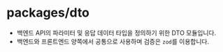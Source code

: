 # packages/dto

- 백엔드 API의 파라미터 및 응답 데이터 타입을 정의하기 위한 DTO 모듈입니다.
- 백엔드와 프론트엔드 양쪽에서 공통으로 사용하며 검증은 `zod`를 이용합니다.
